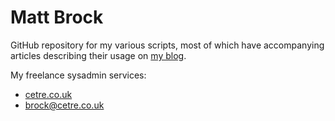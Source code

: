 # Matt Brock

GitHub repository for my various scripts, most of which have accompanying articles describing their usage on [my blog](http://blog.mattbrock.co.uk).

My freelance sysadmin services:

* [cetre.co.uk](https://cetre.co.uk)
* [brock@cetre.co.uk](mailto:brock@cetre.co.uk)
